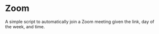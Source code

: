 # Zoom

A simple script to automatically join a Zoom meeting given the link, day of the week, and time.
